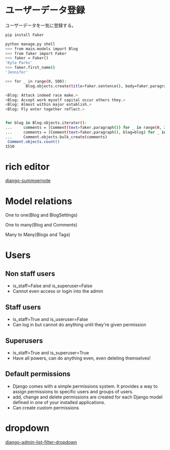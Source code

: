 # ユーザーデータ登録

ユーザーデータを一気に登録する。

```bash
pip install Faker

python manage.py shell
>>> from main.models import Blog
>>> from faker import Faker
>>> faker = Faker()
'Kyle Parks'
>>> faker.first_name()
'Jennifer'

>>> for _ in range(0, 500):
         Blog.objects.create(title=faker.sentence(), body=faker.paragraph())

<Blog: Attack indeed race make.>
<Blog: Accept work myself capital occur others they.>
<Blog: Almost within major establish.>
<Blog: Fly enter together reflect.>


for blog in Blog.objects.iterator():
...     comments = [Comment(text=faker.paragraph()) for _ in range(0, 3)]
...     comments = [Comment(text=faker.paragraph(), blog=blog) for _ in range(0, 3)]
...     Comment.objects.bulk_create(comments)
 Comment.objects.count()
1510


```

# rich editor

[django-summoernote](https://github.com/summernote/django-summernote)

# Model relations
One to one(Blog and BlogSettings)

One to many(Blog and Comments)

Many to Many(Blogs and Tags)

# Users

## Non staff users
* is_staff=False and is_superuser=False
* Cannot even access or login into the admin

## Staff users
* is_staff=True and is_useruser=False
* Can log in but cannot do anything until they're given permission

## Superusers
* is_staff=True and is_superuser=True
* Have all powers, can do anything even, even deleting themselves!

## Default permissions
* Django comes with a simple permissions system. It provides a way to assign permissions to specific users and groups of users.
* add, change and delete permissions are created for each Django model defined in one of your installed applications.
* Can create custom permissions

# dropdown

[django-admin-list-filter-dropdown](https://github.com/mrts/django-admin-list-filter-dropdown)














